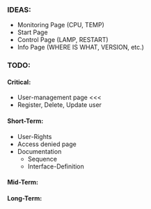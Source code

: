 ### IDEAS:
 - Monitoring Page (CPU, TEMP)
 - Start Page
 - Control Page (LAMP, RESTART)
 - Info Page (WHERE IS WHAT, VERSION, etc.)

 
### TODO:
#### Critical:
- User-management page <<<
- Register, Delete, Update user
#### Short-Term:
- User-Rights
- Access denied page
- Documentation
    - Sequence
    - Interface-Definition

#### Mid-Term:

#### Long-Term:

